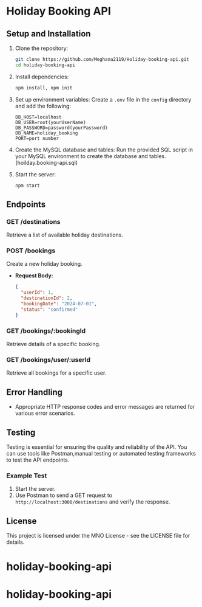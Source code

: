 # Holiday Booking API

## Setup and Installation

1. Clone the repository:
    ```bash
    git clone https://github.com/Meghana2119/Holiday-booking-api.git
    cd holiday-booking-api
    ```

2. Install dependencies:
    ```bash
    npm install, npm init 
    ```

3. Set up environment variables:
    Create a `.env` file in the `config` directory and add the following:
    ```plaintext
    DB_HOST=localhost
    DB_USER=root(yourUserName)
    DB_PASSWORD=password(yourPassword)
    DB_NAME=holiday_booking
    PORT=port number
    ```

4. Create the MySQL database and tables:
    Run the provided SQL script in your MySQL environment to create the database and tables.(hoilday.booking-api.sql)

5. Start the server:
    ```bash
    npm start
    ```

## Endpoints

### GET /destinations
Retrieve a list of available holiday destinations.

### POST /bookings
Create a new holiday booking.
- **Request Body:**
    ```json
    {
      "userId": 1,
      "destinationId": 2,
      "bookingDate": "2024-07-01",
      "status": "confirmed"
    }
    ```

### GET /bookings/:bookingId
Retrieve details of a specific booking.

### GET /bookings/user/:userId
Retrieve all bookings for a specific user.

## Error Handling
- Appropriate HTTP response codes and error messages are returned for various error scenarios.

## Testing 

Testing is essential for ensuring the quality and reliability of the API. You can use tools like Postman,manual testing or automated testing frameworks to test the API endpoints.



### Example Test
1. Start the server.
2. Use Postman to send a GET request to `http://localhost:3000/destinations` and verify the response.

## License

This project is licensed under the MNO License - see the LICENSE file for details.

# holiday-booking-api
# holiday-booking-api
